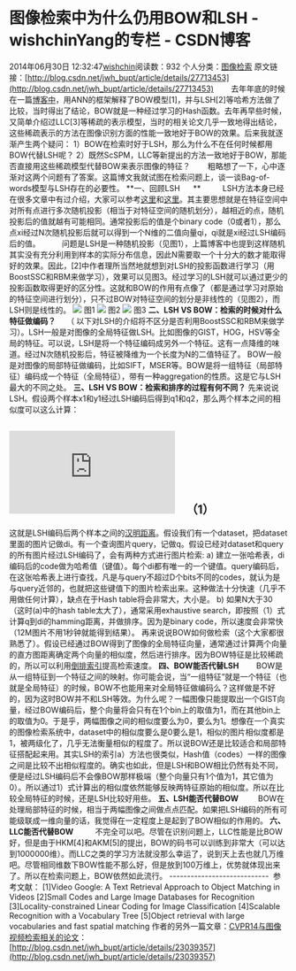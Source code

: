 # 图像检索中为什么仍用BOW和LSH - wishchinYang的专栏 - CSDN博客
2014年06月30日 12:32:47[wishchin](https://me.csdn.net/wishchin)阅读数：932
个人分类：[图像检索](https://blog.csdn.net/wishchin/article/category/1673923)
原文链接：[http://blog.csdn.net/jwh_bupt/article/details/27713453](http://blog.csdn.net/jwh_bupt/article/details/27713453)
       去年年底的时候在一篇[博客中](http://blog.csdn.net/jwh_bupt/article/details/17540561)，用ANN的框架解释了BOW模型[1]，并与LSH[2]等哈希方法做了比较，当时得出了结论，BOW就是一种经过学习的Hash函数。去年再早些时候，又简单介绍过LLC[3]等稀疏的表示模型，当时的相关论文几乎一致地得出结论，这些稀疏表示的方法在图像识别方面的性能一致地好于BOW的效果。后来我就逐渐产生两个疑问：
1）BOW在检索时好于LSH，那么为什么不在任何时候都用BOW代替LSH呢？
2）既然ScSPM，LLC等新提出的方法一致地好于BOW，那能否直接用这些稀疏模型代替BOW来表示图像的特征？
       粗略想了一下，心中逐渐对这两个问题有了答案。这篇博文我就试图在检索问题上，谈一谈Bag-of-words模型与LSH存在的必要性。
**一、回顾LSH      **
         LSH方法本身已经在很多文章中有过介绍，大家可以参考[这里](http://blog.csdn.net/icvpr/article/details/12342159)和[这里](http://www.strongczq.com/2012/04/locality-sensitive-hashinglsh%E4%B9%8B%E9%9A%8F%E6%9C%BA%E6%8A%95%E5%BD%B1%E6%B3%95.html)。其主要思想就是在特征空间中对所有点进行多次随机投影（相当于对特征空间的随机划分），越相近的点，随机投影后的值就越有可能相同。通常投影后的值是个binary
 code（0或者1），那么点xi经过N次随机投影后就可以得到一个N维的二值向量qi，qi就是xi经过LSH编码后的值。
         问题是LSH是一种随机投影（见图1），上篇博客中也提到这样随机其实没有充分利用到样本的实际分布信息，因此N需要取一个十分大的数才能取得好的效果。因此，[2]中作者理所当然地就想到对LSH的投影函数进行学习（用BoostSSC和RBM来做学习），效果可以见图3。经过学习的LSH就可以通过更少的投影函数取得更好的区分性。这就和BOW的作用有点像了（都是通过学习对原始的特征空间进行划分），只不过BOW对特征空间的划分是非线性的（见图2），而LSH则是线性的。
![](https://img-blog.csdn.net/20140605171909609)
图1
![](https://img-blog.csdn.net/20140605171926125)
图2
![](https://img-blog.csdn.net/20140605171916765)
图3
**二、LSH VS BOW：检索的时候对什么特征做编码？**
    （ 以下对LSH的介绍将不区分是否利用BoostSSC和RBM来做学习）。LSH一般是对图像的全局特征做LSH。比如图像的GIST，HOG，HSV等全局的特征。可以说，LSH是将一个特征编码成另外一个特征。这有一点降维的味道。经过N次随机投影后，特征被降维为一个长度为N的二值特征了。
BOW一般是对图像的局部特征做编码，比如SIFT，MSER等。BOW是将一组特征（局部特征）编码成一个特征（全局特征），带有一种aggregation的性质。这是它与LSH最大的不同之处。
**三、LSH VS BOW：检索和排序的过程有何不同？**
先来说说LSH。假设两个样本x1和y1经过LSH编码后得到q1和q2，那么两个样本之间的相似度可以这么计算：
## ![](http://latex.codecogs.com/gif.latex?sim%28x_%7B1%7D%2Cx_%7B2%7D%29%3A%3Dsim%28q_%7B1%7D%2Cq_%7B2%7D%29%20%3D%20%5Csum_%7Bi%3D1%7D%5E%7BN%7Dq_%7B1%7D%28i%29q_%7B2%7D%28i%29)    （1）
这就是LSH编码后两个样本之间的[汉明距离](http://en.wikipedia.org/wiki/Hamming_distance)。假设我们有一个dataset，把dataset里面的图片记做di。有一个查询图片query，记做q。假设已经对dataset和query的所有图片经过LSH编码了，会有两种方式进行图片检索:
a) 建立一张哈希表，di编码后的code做为哈希值（键值）。每个di都有唯一的一个键值。query编码后，在这张哈希表上进行查找，凡是与query不超过D个bits不同的codes，就认为是与query近邻的，也就把这些键值下的图片检索出来。这种做法十分快速（几乎不用做任何计算），缺点在于Hash table将会非常大，大小是。
b) 如果N大于30（这时(a)中的hash table太大了），通常采用exhaustive search，即按照（1）式计算q到di的hamming距离，并做排序。因为是binary code，所以速度会非常快（12M图片不用1秒钟就能得到结果）。
再来说说BOW如何做检索（这个大家都很熟悉了）。假设已经通过BOW得到了图像的全局特征向量，通常通过计算两个向量的直方图距离确定两个向量的相似度，然后进行排序。因为BOW特征是比较稀疏的，所以可以利用[倒排索引](http://diducoder.com/mass-data-topic-8-inverted-index.html)提高检索速度。
**四、BOW能否代替LSH**
       BOW是从一组特征到一个特征之间的映射。你可能会说，当“一组特征”就是一个特征（也就是全局特征）的时候，BOW不也能用来对全局特征做编码么？这样做是不好的，因为这时BOW并不和LSH等效。为什么呢？一幅图像只能提取出一个GIST向量，经过BOW编码后，整个向量将会只有在1个bin上的取值为1，而在其他bin上的取值为0。于是乎，两幅图像之间的相似度要么为0，要么为1。想像在一个真实的图像检索系统中，dataset中的相似度要么是0要么是1，相似的图片相似度都是1，被两级化了，几乎无法衡量相似的程度了。所以说BOW还是比较适合和局部特征搭配起来用。其实LSH的索引a）方法也很类似，Hash值（codes）一样的图像之间是比较不出相似程度的。确实也如此，但是LSH和BOW相比仍然有处不同，便是经过LSH编码后不会像BOW那样极端（整个向量只有1个值为1，其它值为0）。所以通过1）式计算出的相似度依然能够反映两特征原始的相似度。所以在比较全局特征的时候，还是LSH比较好用些。
**五、LSH能否代替BOW**
        BOW在处理局部特征的时候，相当于两幅图像之间做点点匹配。如果把LSH编码的所有可能级联成一维向量的话，我觉得在一定程度上是起到了BOW相似的作用的。
**六、LLC能否代替BOW**
         不完全可以吧。尽管在识别问题上，LLC性能是比BOW好，但是由于HKM[4]和AKM[5]的提出，BOW的码书可以训练到非常大（可以达到1000000维）。而LLC之类的学习方法就没那么幸运了，说到天上去也就几万维吧。尽管相同维数下BOW性能不那么好，但是放到100万维上，优势就体现出来了。所以在检索问题上，BOW依然如此流行。
---------------------------- 
参考文献：
[1]Video Google: A Text Retrieval Approach to Object Matching in Videos
[2]Small Codes and Large Image Databases for Recognition
[3]Locality-constrained Linear Coding for Image Classification
[4]Scalable Recognition with a Vocabulary Tree
[5]Object retrieval with large vocabularies and fast spatial matching
作者的另外一篇文章：[CVPR14与图像视频检索相关的论文](http://blog.csdn.net/jwh_bupt/article/details/23039357)：[http://blog.csdn.net/jwh_bupt/article/details/23039357](http://blog.csdn.net/jwh_bupt/article/details/23039357)
